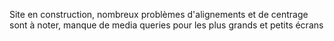 Site en construction, nombreux problèmes d'alignements et de centrage sont à noter, manque de media queries pour les plus grands et petits écrans
